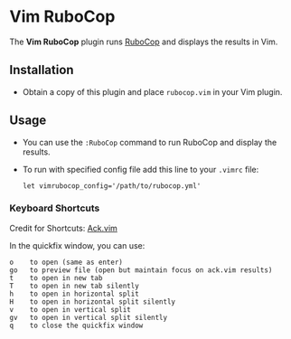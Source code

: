 # Vim RuboCop

The **Vim RuboCop** plugin runs [RuboCop](https://github.com/bbatsov/rubocop) and displays the results in Vim.

## Installation

- Obtain a copy of this plugin and place `rubocop.vim` in your Vim plugin.

## Usage

- You can use the `:RuboCop` command to run RuboCop and display the results.

- To run with specified config file add this line to your `.vimrc` file:

    ```
    let vimrubocop_config='/path/to/rubocop.yml'
    ```

### Keyboard Shortcuts ###
  Credit for Shortcuts: [Ack.vim](https://github.com/mileszs/ack.vim)

In the quickfix window, you can use:

    o    to open (same as enter)
    go   to preview file (open but maintain focus on ack.vim results)
    t    to open in new tab
    T    to open in new tab silently
    h    to open in horizontal split
    H    to open in horizontal split silently
    v    to open in vertical split
    gv   to open in vertical split silently
    q    to close the quickfix window
